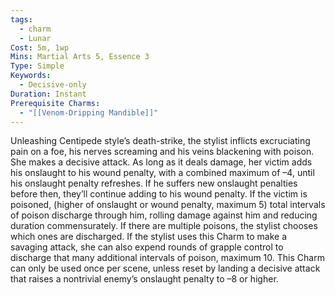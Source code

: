 ```yaml
---
tags:
  - charm
  - Lunar
Cost: 5m, 1wp
Mins: Martial Arts 5, Essence 3
Type: Simple
Keywords:
  - Decisive-only
Duration: Instant
Prerequisite Charms:
  - "[[Venom-Dripping Mandible]]"
---
```

Unleashing Centipede style’s death-strike, the stylist inflicts excruciating pain on a foe, his nerves screaming and his veins blackening with poison. She makes a decisive attack. As long as it deals damage, her victim adds his onslaught to his wound penalty, with a combined maximum of –4, until his onslaught penalty refreshes. If he suffers new onslaught penalties before then, they’ll continue adding to his wound penalty. If the victim is poisoned, (higher of onslaught or wound penalty, maximum 5) total intervals of poison discharge through him, rolling damage against him and reducing duration commensurately. If there are multiple poisons, the stylist chooses which ones are discharged. If the stylist uses this Charm to make a savaging attack, she can also expend rounds of grapple control to discharge that many additional intervals of poison, maximum 10. This Charm can only be used once per scene, unless reset by landing a decisive attack that raises a nontrivial enemy’s onslaught penalty to –8 or higher.